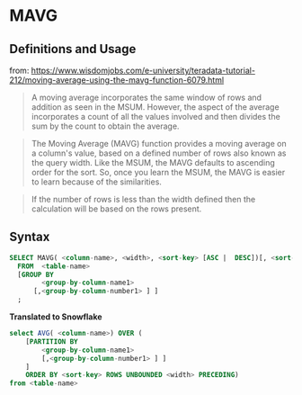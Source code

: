 # MAVG

## Definitions and Usage

from: https://www.wisdomjobs.com/e-university/teradata-tutorial-212/moving-average-using-the-mavg-function-6079.html

> A moving average incorporates the same window of rows and addition as seen in the MSUM. However, the aspect of the average incorporates a count of all the values involved and then divides the sum by the count to obtain the average.

> The Moving Average (MAVG) function provides a moving average on a column's value, based on a defined number of rows also known as the query width. Like the MSUM, the MAVG defaults to ascending order for the sort. So, once you learn the MSUM, the MAVG is easier to learn because of the similarities.

> If the number of rows is less than the width defined then the calculation will be based on the rows present.

## Syntax

```sql
SELECT MAVG( <column-name>, <width>, <sort-key> [ASC |  DESC])[, <sort-key> [ASC | DESC] )
  FROM  <table-name>
  [GROUP BY  
        <group-by-column-name1> 
      [,<group-by-column-number1> ] ]
  ;
```  

**Translated to Snowflake**

```sql
select AVG( <column-name>) OVER (
    [PARTITION BY 
        <group-by-column-name1> 
        [,<group-by-column-number1> ] ]
    ]
    ORDER BY <sort-key> ROWS UNBOUNDED <width> PRECEDING)
from <table-name>
```